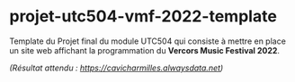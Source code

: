 # projet-utc504-vmf-2022-template
Template du Projet final du module UTC504 qui consiste à mettre en place un site web affichant la programmation du **Vercors Music Festival 2022**.

*(Résultat attendu : https://cavicharmilles.alwaysdata.net)*
